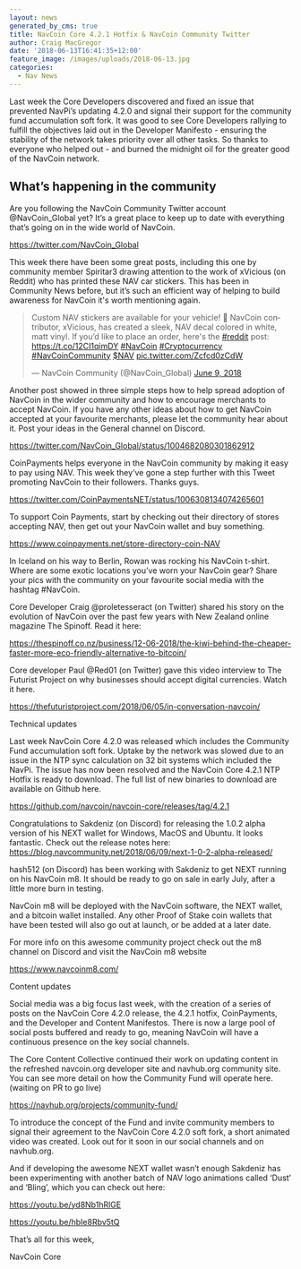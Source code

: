 ```yaml
---
layout: news
generated_by_cms: true
title: NavCoin Core 4.2.1 Hotfix & NavCoin Community Twitter
author: Craig MacGregor
date: '2018-06-13T16:41:35+12:00'
feature_image: /images/uploads/2018-06-13.jpg
categories:
  - Nav News
---
```

Last week the Core Developers discovered and fixed an issue that prevented NavPi’s updating 4.2.0 and signal their support for the community fund accumulation soft fork. It was good to see Core Developers rallying to fulfill the objectives laid out in the Developer Manifesto - ensuring the stability of the network takes priority over all other tasks. So thanks to everyone who helped out - and burned the midnight oil for the greater good of the NavCoin network.

## What’s happening in the community

Are you following the NavCoin Community Twitter account @NavCoin_Global yet? It’s a great place to keep up to date with everything that’s going on in the wide world of NavCoin. 

<https://twitter.com/NavCoin_Global>

This week there have been some great posts, including this one by community member Spiritar3 drawing attention to the work of xVicious (on Reddit) who has printed these NAV car stickers. This has been in Community News before, but it’s such an efficient way of helping to build awareness for NavCoin it's worth mentioning again.

<blockquote class="twitter-tweet" data-lang="en"><p lang="en" dir="ltr">Custom NAV stickers are available for your vehicle! 🚗 NavCoin contributor, xVicious, has created a sleek, NAV decal colored in white, matt vinyl. If you’d like to place an order, here&#39;s the <a href="https://twitter.com/hashtag/reddit?src=hash&amp;ref_src=twsrc%5Etfw">#reddit</a> post: <a href="https://t.co/12CI1qimDY">https://t.co/12CI1qimDY</a>  <a href="https://twitter.com/hashtag/NavCoin?src=hash&amp;ref_src=twsrc%5Etfw">#NavCoin</a> <a href="https://twitter.com/hashtag/Cryptocurrency?src=hash&amp;ref_src=twsrc%5Etfw">#Cryptocurrency</a> <a href="https://twitter.com/hashtag/NavCoinCommunity?src=hash&amp;ref_src=twsrc%5Etfw">#NavCoinCommunity</a> <a href="https://twitter.com/search?q=%24NAV&amp;src=ctag&amp;ref_src=twsrc%5Etfw">$NAV</a> <a href="https://t.co/Zcfcd0zCdW">pic.twitter.com/Zcfcd0zCdW</a></p>&mdash; NavCoin Community (@NavCoin_Global) <a href="https://twitter.com/NavCoin_Global/status/1005384379919667200?ref_src=twsrc%5Etfw">June 9, 2018</a></blockquote>
<script async src="https://platform.twitter.com/widgets.js" charset="utf-8"></script>

Another post showed in three simple steps how to help spread adoption of NavCoin in the wider community and how to encourage merchants to accept NavCoin. If you have any other ideas about how to get NavCoin accepted at your favourite merchants, please let the community hear about it. Post your ideas in the General channel on Discord.

https://twitter.com/NavCoin_Global/status/1004682080301862912 

CoinPayments helps everyone in the NavCoin community by making it easy to pay using NAV. This week they’ve gone a step further with this Tweet promoting NavCoin to their followers. Thanks guys.

https://twitter.com/CoinPaymentsNET/status/1006308134074265601 

To support Coin Payments, start by checking out their directory of stores accepting NAV, then get out your NavCoin wallet and buy something.

https://www.coinpayments.net/store-directory-coin-NAV 

In Iceland on his way to Berlin, Rowan was rocking his NavCoin t-shirt. Where are some exotic locations you’ve worn your NavCoin gear? Share your pics with the community on your favourite social media with the hashtag #NavCoin.

Core Developer Craig @proletesseract (on Twitter) shared his story on the evolution of NavCoin over the past few years with New Zealand online magazine The Spinoff. Read it here:

https://thespinoff.co.nz/business/12-06-2018/the-kiwi-behind-the-cheaper-faster-more-eco-friendly-alternative-to-bitcoin/

Core developer Paul @Red01 (on Twitter) gave this video interview to The Futurist Project on why businesses should accept digital currencies. Watch it here.

https://thefuturistproject.com/2018/06/05/in-conversation-navcoin/

Technical updates

Last week NavCoin Core 4.2.0 was released which includes the Community Fund accumulation soft fork. Uptake by the network was slowed due to an issue in the NTP sync calculation on 32 bit systems which included the NavPi. The issue has now been resolved and the NavCoin Core 4.2.1 NTP Hotfix is ready to download. The full list of new binaries to download are available on Github here.

https://github.com/navcoin/navcoin-core/releases/tag/4.2.1 

Congratulations to Sakdeniz (on Discord) for releasing the 1.0.2 alpha version of his NEXT wallet  for Windows, MacOS and Ubuntu. It looks fantastic. Check out the release notes here: https://blog.navcommunity.net/2018/06/09/next-1-0-2-alpha-released/

hash512 (on Discord) has been working with Sakdeniz to get NEXT running on his NavCoin m8. It should be ready to go on sale in early July, after a little more burn in testing. 

NavCoin m8 will be deployed with the NavCoin software, the NEXT wallet, and a bitcoin wallet installed. Any other Proof of Stake coin wallets that have been tested will also go out at launch, or be added at a later date. 

For more info on this awesome community project check out the m8 channel on Discord and visit the NavCoin m8 website

https://www.navcoinm8.com/

Content updates

Social media was a big focus last week, with the creation of a series of posts on the NavCoin Core 4.2.0 release, the 4.2.1 hotfix, CoinPayments, and the Developer and Content Manifestos. There is now a large pool of social posts buffered and ready to go, meaning NavCoin will have a continuous presence on the key social channels.

The Core Content Collective continued their work on updating content in the refreshed navcoin.org developer site and navhub.org community site. You can see more detail on how the Community Fund will operate here. (waiting on PR to go live)

https://navhub.org/projects/community-fund/

To introduce the concept of the Fund and invite community members to signal their agreement to the NavCoin Core 4.2.0 soft fork, a short animated video was created. Look out for it soon in our social channels and on navhub.org. 

And if developing the awesome NEXT wallet wasn’t enough Sakdeniz has been experimenting with another batch of NAV logo animations called ‘Dust’ and ‘Bling’, which you can check out here:

https://youtu.be/yd8Nb1hRlGE

https://youtu.be/hbIe8Rbv5tQ

That’s all for this week,

NavCoin Core

